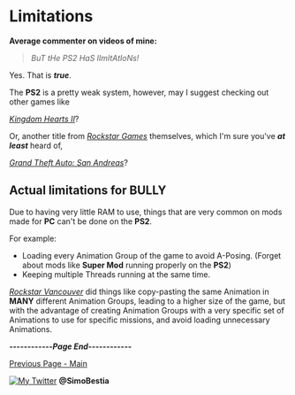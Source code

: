 # Limitations

**Average commenter on videos of mine:**

> _BuT tHe PS2 HaS lImItAtIoNs!_

Yes. That is _**true**_.

The **PS2** is a pretty weak system, however, may I suggest checking out other games like

[_Kingdom Hearts II_](https://en.wikipedia.org/wiki/Kingdom_Hearts_II)?

Or, another title from [_Rockstar Games_](https://en.wikipedia.org/wiki/Rockstar_Games) themselves, which I'm sure you've **_at least_** heard of,

[_Grand Theft Auto: San Andreas_](https://en.wikipedia.org/wiki/Grand_Theft_Auto:_San_Andreas)?




## Actual limitations for BULLY

Due to having very little RAM to use, things that are very common on mods made for **PC** can't be done on the **PS2**.

For example:
- Loading every Animation Group of the game to avoid A-Posing. (Forget about mods like **Super Mod** running properly on the **PS2**)
- Keeping multiple Threads running at the same time.


[_Rockstar Vancouver_](https://en.wikipedia.org/wiki/Rockstar_Vancouver) did things like copy-pasting the same Animation in **MANY** different Animation Groups, leading to a higher size of the game, but with the advantage of creating Animation Groups with a very specific set of Animations to use for specific missions, and avoid loading unnecessary Animations.


**------------_Page End_------------**

[Previous Page - Main](https://simonbestia.github.io/Bully-Modding-and-Documentation/)


[![My Twitter][1.2]][1] **@SimoBestia**

<!-- Please don't remove this: Grab your social icons from https://github.com/carlsednaoui/gitsocial -->

[1.2]: http://i.imgur.com/wWzX9uB.png (My Twitter)

[1]: http://www.twitter.com/SimoBestia

<!-- Please don't remove this: Grab your social icons from https://github.com/carlsednaoui/gitsocial -->
